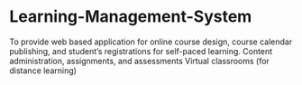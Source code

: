 # Learning-Management-System

To provide web based application for online course design, course calendar publishing, and student’s registrations for self-paced learning.
Content administration, assignments, and assessments
Virtual classrooms (for distance learning)
